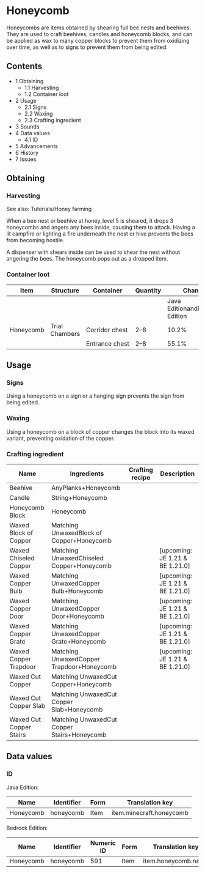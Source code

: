 # Honeycomb
Honeycombs are items obtained by shearing full bee nests and beehives. They are used to craft beehives, candles and honeycomb blocks, and can be applied as wax to many copper blocks to prevent them from oxidizing over time, as well as to signs to prevent them from being edited.

## Contents
- 1 Obtaining
	- 1.1 Harvesting
	- 1.2 Container loot
- 2 Usage
	- 2.1 Signs
	- 2.2 Waxing
	- 2.3 Crafting ingredient
- 3 Sounds
- 4 Data values
	- 4.1 ID
- 5 Advancements
- 6 History
- 7 Issues

## Obtaining
### Harvesting
See also: Tutorials/Honey farming

When a bee nest or beehive at honey_level 5 is sheared, it drops 3 honeycombs and angers any bees inside, causing them to attack. Having a lit campfire or lighting a fire underneath the nest or hive prevents the bees from becoming hostile.

A dispenser with shears inside can be used to shear the nest without angering the bees. The honeycomb pops out as a dropped item.

### Container loot
| Item      | Structure      | Container      | Quantity | Chance                         |
|-----------|----------------|----------------|----------|--------------------------------|
|           |                |                |          | Java EditionandBedrock Edition |
| Honeycomb | Trial Chambers | Corridor chest | 2–8      | 10.2%                          |
|           |                | Entrance chest | 2–8      | 55.1%                          |

## Usage
### Signs
Using a honeycomb on a sign or a hanging sign prevents the sign from being edited.

### Waxing
Using a honeycomb on a block of copper changes the block into its waxed variant, preventing oxidation of the copper.

### Crafting ingredient
| Name                    | Ingredients                                 | Crafting recipe | Description                      |
|-------------------------|---------------------------------------------|-----------------|----------------------------------|
| Beehive                 | AnyPlanks+Honeycomb                         |                 |                                  |
| Candle                  | String+Honeycomb                            |                 |                                  |
| Honeycomb Block         | Honeycomb                                   |                 |                                  |
| Waxed Block of Copper   | Matching UnwaxedBlock of Copper+Honeycomb   |                 |                                  |
| Waxed Chiseled Copper   | Matching UnwaxedChiseled Copper+Honeycomb   |                 | ‌[upcoming: JE 1.21 & BE 1.21.0] |
| Waxed Copper Bulb       | Matching UnwaxedCopper Bulb+Honeycomb       |                 | ‌[upcoming: JE 1.21 & BE 1.21.0] |
| Waxed Copper Door       | Matching UnwaxedCopper Door+Honeycomb       |                 | ‌[upcoming: JE 1.21 & BE 1.21.0] |
| Waxed Copper Grate      | Matching UnwaxedCopper Grate+Honeycomb      |                 | ‌[upcoming: JE 1.21 & BE 1.21.0] |
| Waxed Copper Trapdoor   | Matching UnwaxedCopper Trapdoor+Honeycomb   |                 | ‌[upcoming: JE 1.21 & BE 1.21.0] |
| Waxed Cut Copper        | Matching UnwaxedCut Copper+Honeycomb        |                 |                                  |
| Waxed Cut Copper Slab   | Matching UnwaxedCut Copper Slab+Honeycomb   |                 |                                  |
| Waxed Cut Copper Stairs | Matching UnwaxedCut Copper Stairs+Honeycomb |                 |                                  |

## Data values
### ID
Java Edition:

| Name      | Identifier | Form | Translation key          |
|-----------|------------|------|--------------------------|
| Honeycomb | honeycomb  | Item | item.minecraft.honeycomb |

Bedrock Edition:

| Name      | Identifier | Numeric ID | Form | Translation key     |
|-----------|------------|------------|------|---------------------|
| Honeycomb | honeycomb  | 591        | Item | item.honeycomb.name |

